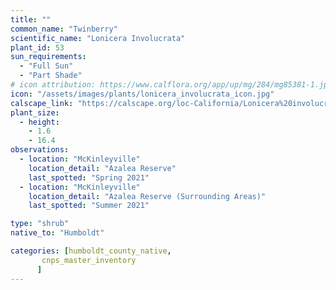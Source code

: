 ```yaml
---
title: ""
common_name: "Twinberry"
scientific_name: "Lonicera Involucrata"
plant_id: 53
sun_requirements:
  - "Full Sun"
  - "Part Shade"
# icon attribution: https://www.calflora.org/app/up/mg/284/mg85381-1.jpg?a 
icon: "/assets/images/plants/lonicera_involucrata_icon.jpg" 
calscape_link: "https://calscape.org/loc-California/Lonicera%20involucrata(%20)"
plant_size:
  - height: 
    - 1.6
    - 16.4
observations: 
  - location: "McKinleyville"
    location_detail: "Azalea Reserve"
    last_spotted: "Spring 2021"
  - location: "McKinleyville"
    location_detail: "Azalea Reserve (Surrounding Areas)"
    last_spotted: "Summer 2021"

type: "shrub"
native_to: "Humboldt"

categories: [humboldt_county_native,
       cnps_master_inventory
      ]
---
```


